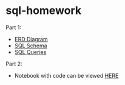 # sql-homework

Part 1:
- [ERD Diagram]()
- [SQL Schema]()
- [SQL Queries]()


Part 2:
- Notebook with code can be viewed [HERE]()
